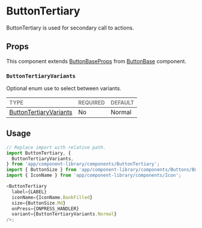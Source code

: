 # ButtonTertiary

ButtonTertiary is used for secondary call to actions.

## Props

This component extends [ButtonBaseProps](../ButtonBase/ButtonBase.types.ts#L14) from [ButtonBase](../ButtonBase/ButtonBase.tsx) component.

### `ButtonTertiaryVariants`

Optional enum use to select between variants.

| <span style="color:gray;font-size:14px">TYPE</span>   | <span style="color:gray;font-size:14px">REQUIRED</span> | <span style="color:gray;font-size:14px">DEFAULT</span> |
| :---------------------------------------------------- | :------------------------------------------------------ | :----------------------------------------------------- |
| [ButtonTertiaryVariants](./ButtonTertiary.types.ts#L7) | No                                                      | Normal                                                 |

## Usage

```javascript
// Replace import with relative path.
import ButtonTertiary, {
  ButtonTertiaryVariants,
} from 'app/component-library/components/ButtonTertiary';
import { ButtonSize } from 'app/component-library/components/Buttons/Button/Button';
import { IconName } from 'app/component-library/components/Icon';

<ButtonTertiary
  label={LABEL}
  iconName={IconName.BankFilled}
  size={ButtonSize.Md}
  onPress={ONPRESS_HANDLER}
  variant={ButtonTertiaryVariants.Normal}
/>;
```
